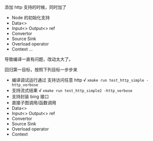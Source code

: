
添加 http 支持的时候，同时加了
- Node 的初始化支持
- Data<>
- Input<> Output<> ref
- Convertor
- Source Sink
- Overload operator
- Context
...

导致编译一直有问题，改动太大了。

回归第一目标，按照下列目标一步步来
- 编译调试运行通过 支持访问任意 http √ `xmake run test_http_simple -http_verbose`
- 支持流式结果 √ `xmake run test_http_simple2 -http_verbose`
- 支持封装 bing 接口
- 直接子图调用/函数调用
- Data<>
- Input<> Output<> ref
- Convertor
- Source Sink
- Overload operator
- Context
